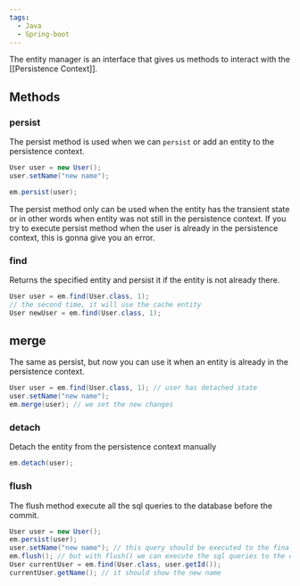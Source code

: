 ```yaml
---
tags:
  - Java
  - Spring-boot
---
```


The entity manager is an interface that gives us methods to interact with the [[Persistence Context]].

## Methods
### persist
The persist method is used when we can `persist` or add an entity to the persistence context.
```java
User user = new User();
user.setName("new name");

em.persist(user);
```
The persist method only can be used when the entity has the transient state or in other words when entity was not still in the persistence context. If you try to execute persist method when the user is already in the persistence context, this is gonna give you an error.
### find
Returns the specified entity and persist it if the entity is not already there.
```java
User user = em.find(User.class, 1);
// the second time, it will use the cache entity
User newUser = em.find(User.class, 1);
```
## merge
The same as persist, but now you can use it when an entity is already in the persistence context.
 ```java
 User user = em.find(User.class, 1); // user has detached state
 user.setName("new name");
 em.merge(user); // we set the new changes
 ```
### detach
Detach the entity from the persistence context manually
```java
em.detach(user);
```
### flush
The flush method execute all the sql queries to the database before the commit.

```java
User user = new User();
em.persist(user);
user.setName("new name"); // this query should be executed to the final of the function
em.flush(); // but with flush() we can execute the sql queries to the database before;
User currentUser = em.find(User.class, user.getId());
currentUser.getName(); // it should show the new name
```